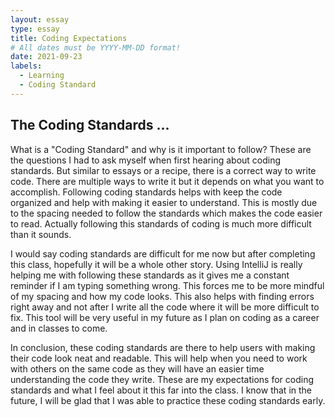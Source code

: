 ```yaml
---
layout: essay
type: essay
title: Coding Expectations
# All dates must be YYYY-MM-DD format!
date: 2021-09-23
labels:
  - Learning
  - Coding Standard
---
```


## The Coding Standards ...

What is a "Coding Standard" and why is it important to follow? These are the questions I had to ask myself when first hearing about coding standards. But similar to essays or a recipe, there is a correct way to write code. There are multiple ways to write it but it depends on what you want to accomplish. Following coding standards helps with keep the code organized and help with making it easier to understand. This is mostly due to the spacing needed to follow the standards which makes the code easier to read. Actually following this standards of coding is much more difficult than it sounds.

I would say coding standards are difficult for me now but after completing this class, hopefully it will be a whole other story. Using IntelliJ is really helping me with following these standards as it gives me a constant reminder if I am typing something wrong. This forces me to be more mindful of my spacing and how my code looks. This also helps with finding errors right away and not after I write all the code where it will be more difficult to fix. This tool will be very useful in my future as I plan on coding as a career and in classes to come.

In conclusion, these coding standards are there to help users with making their code look neat and readable. This will help when you need to work with others on the same code as they will have an easier time understanding the code they write. These are my expectations for coding standards and what I feel about it this far into the class. I know that in the future, I will be glad that I was able to practice these coding standards early.
